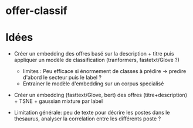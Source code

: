 # offer-classif

# Idées

* Créer un embedding des offres basé sur la description + titre puis appliquer un modèle de classification (tranformers, fastetxt/Glove ?)
    * limites : Peu efficace si énormement de classes à prédire -> predire d'abord le secteur puis le label ?
    * Entrainer le modèle d'embedding sur un corpus specialisé

* Créer un embedding (fasttext/Glove, bert) des offres (titre+description) + TSNE + gaussian mixture par label

* Limitation générale: peu de texte pour décrire les postes dans le thesaurus, analyser la correlation entre les différents poste ?

